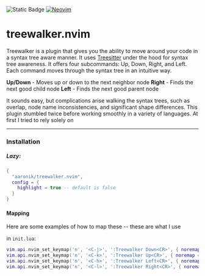 <span><img alt="Static Badge" src="https://img.shields.io/badge/100%25_lua-purple"></span>
<a href="https://neovim.io/"><img src="https://img.shields.io/badge/NeoVim-%2357A143.svg?&amp;style=for-the-badge&amp;logo=neovim&amp;logoColor=white" alt="Neovim"></a>

# treewalker.nvim

Treewalker is a plugin that gives you the ability to move around your code in a syntax tree aware manner.
It uses [Treesitter](https://github.com/tree-sitter/tree-sitter) under the hood for syntax tree awareness.
It offers four subcommands: Up, Down, Right, and Left. Each command moves through the syntax tree
in an intuitive way.

**Up/Down** - Moves up or down to the next neighbor node
**Right** - Finds the next good child node
**Left** - Finds the next good parent node

It sounds easy, but complications arise walking the syntax trees, such as overlap, node name inconsistencies, and significant shape differences.
This plugin stumbled twice before working smoothly in a variety of languages. At first I tried to rely solely on

---

### Installation

##### Lazy:
```lua
{
  "aaronik/treewalker.nvim",
  config = {
    highlight = true -- default is false
  }
}
```

#### Mapping

Here are some examples of how to map these -- these are what I use

in `init.lua`:
```lua
vim.api.nvim_set_keymap('n', '<C-j>', ':Treewalker Down<CR>', { noremap = true })
vim.api.nvim_set_keymap('n', '<C-k>', ':Treewalker Up<CR>', { noremap = true })
vim.api.nvim_set_keymap('n', '<C-h>', ':Treewalker Left<CR>', { noremap = true })
vim.api.nvim_set_keymap('n', '<C-l>', ':Treewalker Right<CR>', { noremap = true })
```
